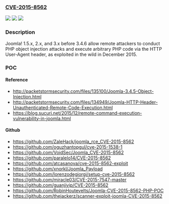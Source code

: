 ### [CVE-2015-8562](https://cve.mitre.org/cgi-bin/cvename.cgi?name=CVE-2015-8562)
![](https://img.shields.io/static/v1?label=Product&message=n%2Fa&color=blue)
![](https://img.shields.io/static/v1?label=Version&message=n%2Fa&color=blue)
![](https://img.shields.io/static/v1?label=Vulnerability&message=n%2Fa&color=brighgreen)

### Description

Joomla! 1.5.x, 2.x, and 3.x before 3.4.6 allow remote attackers to conduct PHP object injection attacks and execute arbitrary PHP code via the HTTP User-Agent header, as exploited in the wild in December 2015.

### POC

#### Reference
- http://packetstormsecurity.com/files/135100/Joomla-3.4.5-Object-Injection.html
- http://packetstormsecurity.com/files/134949/Joomla-HTTP-Header-Unauthenticated-Remote-Code-Execution.html
- https://blog.sucuri.net/2015/12/remote-command-execution-vulnerability-in-joomla.html

#### Github
- https://github.com/ZaleHack/joomla_rce_CVE-2015-8562
- https://github.com/oguzhantopgul/cve-2015-1538-1
- https://github.com/VoidSec/Joomla_CVE-2015-8562
- https://github.com/paralelo14/CVE-2015-8562
- https://github.com/atcasanova/cve-2015-8562-exploit
- https://github.com/xnorkl/Joomla_Payload
- https://github.com/lorenzodegiorgi/setup-cve-2015-8562
- https://github.com/miracle03/CVE-2015-7547-master
- https://github.com/guanjivip/CVE-2015-8562
- https://github.com/RobinHoutevelts/Joomla-CVE-2015-8562-PHP-POC
- https://github.com/thejackerz/scanner-exploit-joomla-CVE-2015-8562

